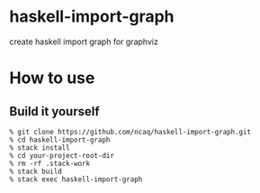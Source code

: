 # haskell-import-graph

create haskell import graph for graphviz

# How to use

## Build it yourself

~~~
% git clone https://github.com/ncaq/haskell-import-graph.git
% cd haskell-import-graph
% stack install
% cd your-project-root-dir
% rm -rf .stack-work
% stack build
% stack exec haskell-import-graph
~~~
